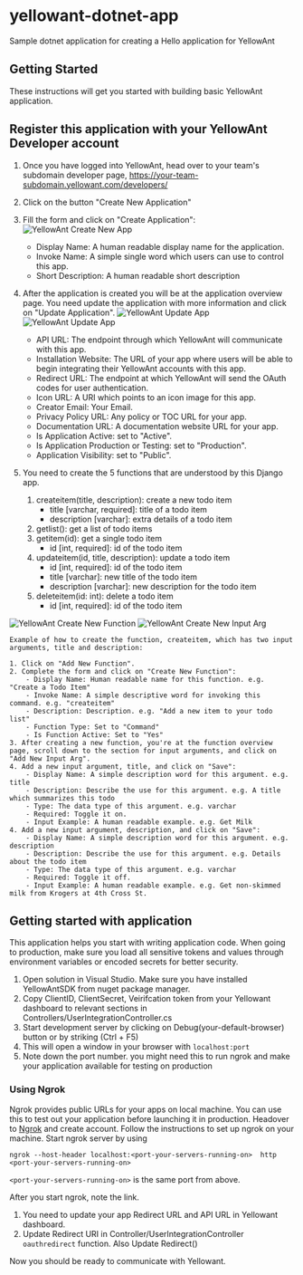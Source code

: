 # yellowant-dotnet-app

Sample dotnet application for creating a Hello application for YellowAnt

## Getting Started

These instructions will get you started with building basic YellowAnt application.

## Register this application with your YellowAnt Developer account

1. Once you have logged into YellowAnt, head over to your team's subdomain developer page, <https://your-team-subdomain.yellowant.com/developers/>

2. Click on the button "Create New Application"

3. Fill the form and click on "Create Application":
![YellowAnt Create New App](https://github.com/yellowanthq/yellowant-sample-django-app/blob/master/docs/yellowant-create-new-app.jpg "YellowAnt Create New App")
    - Display Name: A human readable display name for the application.
    - Invoke Name: A simple single word which users can use to control this app.
    - Short Description: A human readable short description

4. After the application is created you will be at the application overview page. You need update the application with more information and click on "Update Application".
![YellowAnt Update App](https://github.com/yellowanthq/yellowant-sample-django-app/blob/master/docs/yellowant-app-overview-1.jpg "YellowAnt Update App")
![YellowAnt Update App](https://github.com/yellowanthq/yellowant-sample-django-app/blob/master/docs/yellowant-app-overview-2.jpg "YellowAnt Update App")
    - API URL: The endpoint through which YellowAnt will communicate with this app.
    - Installation Website: The URL of your app where users will be able to begin integrating their YellowAnt accounts with this app.
    - Redirect URL: The endpoint at which YellowAnt will send the OAuth codes for user authentication.
    - Icon URL: A URI which points to an icon image for this app.
    - Creator Email: Your Email.
    - Privacy Policy URL: Any policy or TOC URL for your app.
    - Documentation URL: A documentation website URL for your app.
    - Is Application Active: set to "Active".
    - Is Application Production or Testing: set to "Production".
    - Application Visibility: set to "Public".

5. You need to create the 5 functions that are understood by this Django app.
    1. createitem(title, description): create a new todo item
        - title [varchar, required]: title of a todo item
        - description [varchar]: extra details of a todo item
    2. getlist(): get a list of todo items
    3. getitem(id): get a single todo item
        - id [int, required]: id of the todo item
    4. updateitem(id, title, description): update a todo item
        - id [int, required]: id of the todo item
        - title [varchar]: new title of the todo item
        - description [varchar]: new description for the todo item
    5. deleteitem(id: int): delete a todo item
        - id [int, required]: id of the todo item

![YellowAnt Create New Function](https://github.com/yellowanthq/yellowant-sample-django-app/blob/master/docs/yellowant-create-new-function.jpg "YellowAnt Create New Function")
![YellowAnt Create New Input Arg](https://github.com/yellowanthq/yellowant-sample-django-app/blob/master/docs/yellowant-create-new-arg.jpg "YellowAnt Create New Input Arg")
```
Example of how to create the function, createitem, which has two input arguments, title and description:

1. Click on "Add New Function".
2. Complete the form and click on "Create New Function":
    - Display Name: Human readable name for this function. e.g. "Create a Todo Item"
    - Invoke Name: A simple descriptive word for invoking this command. e.g. "createitem"
    - Description: Description. e.g. "Add a new item to your todo list"
    - Function Type: Set to "Command"
    - Is Function Active: Set to "Yes"
3. After creating a new function, you're at the function overview page, scroll down to the section for input arguments, and click on "Add New Input Arg".
4. Add a new input argument, title, and click on "Save":
    - Display Name: A simple description word for this argument. e.g. title
    - Description: Describe the use for this argument. e.g. A title which summarizes this todo
    - Type: The data type of this argument. e.g. varchar
    - Required: Toggle it on.
    - Input Example: A human readable example. e.g. Get Milk
4. Add a new input argument, description, and click on "Save":
    - Display Name: A simple description word for this argument. e.g. description
    - Description: Describe the use for this argument. e.g. Details about the todo item
    - Type: The data type of this argument. e.g. varchar
    - Required: Toggle it off.
    - Input Example: A human readable example. e.g. Get non-skimmed milk from Krogers at 4th Cross St.
```

## Getting started with application
This application helps you start with writing application code. When going to production, make sure you load all sensitive 
tokens and values through environment variables or encoded secrets for better security.

1. Open solution in Visual Studio. Make sure you have installed YellowAntSDK from nuget package manager.
2. Copy ClientID, ClientSecret, Veirifcation token from your Yellowant dashboard to relevant sections in Controllers/UserIntegrationController.cs
3. Start development server by clicking on Debug(your-default-browser) button or by striking (Ctrl + F5)
4. This will open a window in your browser with ```localhost:port```
5. Note down the port number. you might need this to run ngrok and make your application available for testing on production

### Using Ngrok
Ngrok provides public URLs for your apps on local machine. You can use this to test out your application before launching it in production. Headover to [Ngrok](https://ngrok.com/) and create account. Follow the instructions to set up ngrok on your machine.
Start ngrok server by using 

```ngrok --host-header localhost:<port-your-servers-running-on>  http <port-your-servers-running-on>```

```<port-your-servers-running-on>``` is the same port from above.

After you start ngrok, note the link. 
1. You need to update your app Redirect URL and API URL in Yellowant dashboard. 
2. Update Redirect URI in Controller/UserIntegrationController ```oauthredirect``` function. Also Update Redirect(<ngrok url>)
 
Now you should be ready to communicate with Yellowant.

